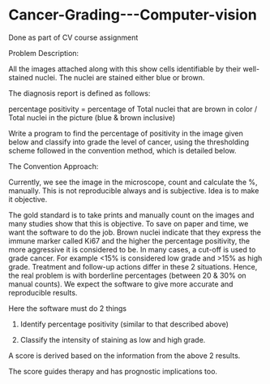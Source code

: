 # Cancer-Grading---Computer-vision
Done as part of CV course assignment  

Problem Description:



All the images attached along with this show cells identifiable by their well-stained nuclei. The nuclei are stained either blue or brown.



The diagnosis report is defined as follows:  

percentage positivity =  percentage of Total nuclei that are brown in color / Total nuclei in the picture (blue & brown inclusive)

 

Write a program to find the percentage of positivity in the image given below and classify into grade the level of cancer, using the thresholding scheme followed in the convention method, which is detailed below.

 

The Convention Approach:

Currently, we see the image in the microscope, count and calculate the %, manually. This is not reproducible always and is subjective. Idea is to make it objective. 



The gold standard is to take prints and manually count on the images and many studies show that this is objective. To save on paper and time, we want the software to do the job. Brown nuclei indicate that they express the immune marker called Ki67 and the higher the percentage positivity, the more aggressive it is considered to be. In many cases, a cut-off is used to grade cancer. For example <15% is considered low grade and >15% as high grade. Treatment and follow-up actions differ in these 2 situations. Hence, the real problem is with borderline percentages (between 20 & 30% on manual counts). We expect the software to give more accurate and reproducible results.


 

Here the software must do 2 things

1) Identify percentage positivity (similar to that described above)

2) Classify the intensity of staining as low and high grade.

A score is derived based on the information from the above 2 results.

The score guides therapy and has prognostic implications too.
